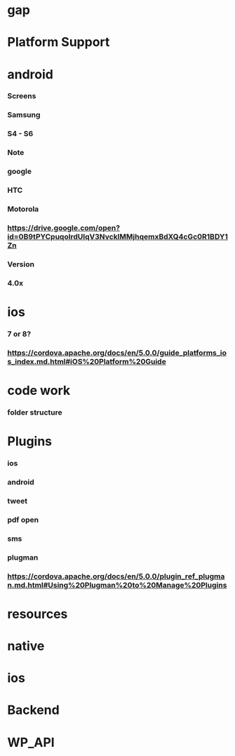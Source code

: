 # gap
# Platform Support
# android
### Screens
### Samsung 
### S4 - S6
### Note
### google
### HTC
### Motorola
### https://drive.google.com/open?id=0B9tPYCpuqoIrdUlqV3NvcklMMjhqemxBdXQ4cGc0R1BDY1Zn
### Version
### 4.0x
# ios
### 7 or 8?
### https://cordova.apache.org/docs/en/5.0.0/guide_platforms_ios_index.md.html#iOS%20Platform%20Guide
# code work
### folder structure
# Plugins
### ios
### android
### tweet
### pdf open
### sms
### plugman
### https://cordova.apache.org/docs/en/5.0.0/plugin_ref_plugman.md.html#Using%20Plugman%20to%20Manage%20Plugins
# resources
# native
# ios
# Backend
# WP_API
